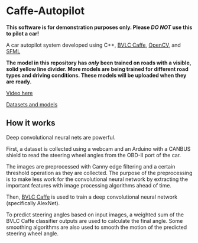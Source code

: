 # Caffe-Autopilot

**This software is for demonstration purposes only. Please _DO_ _NOT_ use this to pilot a car!**

A car autopilot system developed using C++, [BVLC Caffe](https://github.com/BVLC/caffe), [OpenCV](http://opencv.org/), and [SFML](http://www.sfml-dev.org/)

**The model in this repository has _only_ been trained on roads with a visible, solid yellow line divider. More models are being trained for different road types and driving conditions. These models will be uploaded when they are ready.**

[Video here](https://www.youtube.com/watch?v=fSbWnQ_wzvM)

[Datasets and models](https://drive.google.com/open?id=0B-KJCaaF7ellNFVFSUpVWGlTUWM)

## How it works

Deep convolutional neural nets are powerful.

First, a dataset is collected using a webcam and an Arduino with a CANBUS shield to read the steering wheel angles from the OBD-II port of the car.

The images are preprocessed with Canny edge filtering and a certain threshold operation as they are collected.
The purpose of the preprocessing is to make less work for the convolutional neural network by extracting the important features with image processing algorithms ahead of time.

Then, [BVLC Caffe](https://github.com/BVLC/caffe) is used to train a deep convolutional neural network (specifically AlexNet).

To predict steering angles based on input images, a weighted sum of the BVLC Caffe classifier outputs are used to calculate the final angle. Some smoothing algorithms are also used to smooth the motion of the predicted steering wheel angle.
